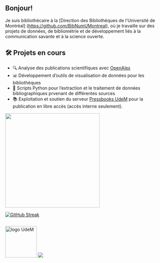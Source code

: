 ##  Bonjour!

Je suis bibliothécaire à la [Direction des Bibliothèques de l'Université de Montréal] (https://github.com/BibNumUMontreal), où je travaille sur des projets de données, de bibliométrie et de développement liés à la communication savante et à la science ouverte.


## 🛠️ Projets en cours

- 🔍 Analyse des publications scientifiques avec [OpenAlex](https://openalex.org/)
- 📊 Développement d’outils de visualisation de données pour les bibliothèques
- 🤖 Scripts Python pour l’extraction et le traitement de données bibliographiques prvenant de différentes sources
- 📚 Exploitation et soutien du serveur [Pressbooks UdeM](https://ren.bib.umontreal.ca) pour la publication en libre accès (accès interne seulement).

<!-- <img src="https://github-readme-stats.vercel.app/api?username=mhvezina&show_icons=true&theme=react" width="300"> -->

 <img src="https://media0.giphy.com/media/v1.Y2lkPTc5MGI3NjExN2EyaWNzN2p2MnFlcjVmNWxxdGJwOW0xZmlzbWkzanY5OGFhM2pnZyZlcD12MV9pbnRlcm5hbF9naWZfYnlfaWQmY3Q9cw/pCxK8loDjJKm2ElmSA/giphy.gif" width="300"/>

[![GitHub Streak](https://streak-stats.demolab.com?user=mhvezina&theme=blue-green&border_radius=10&locale=fr&date_format=j%20M%5B%20Y%5D&mode=weekly&card_width=482&card_height=178)](https://git.io/streak-stats)

<img src="https://komarev.com/ghpvc/?username=mhvezina&style=flat-square&color=blue" alt=""/>

<!-- ![Statistiques GitHub pour mhvezina](https://github-readme-stats.vercel.app/api?username=mhvezina&show_icons=true&theme=radical) -->

<img src="https://bib.umontreal.ca/typo3conf/ext/udem_bootstrap/Resources/Public/udem-logo.svg" alt="logo UdeM" width="100"/>  ![](https://bib.umontreal.ca/typo3conf/ext/udem_bib/Resources/Public/Images/logo-bib.svg)
